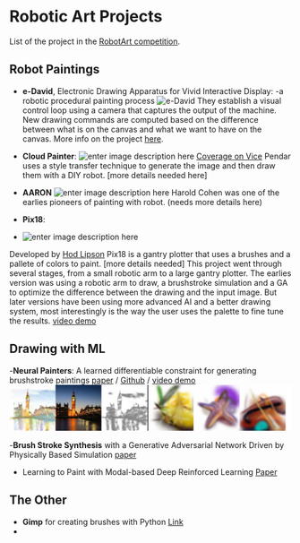 # Robotic Art Projects

List of the project in the [RobotArt competition](https://robotart.org/).

## Robot Paintings
 - **e-David**, Electronic Drawing Apparatus for Vivid Interactive Display:
 -a robotic procedural painting process ![e-David](http://graphics.uni-konstanz.de/eDavid/wp-content/uploads/2017/04/final_01-1024x777.jpg)
They establish a visual control loop using a camera that captures the output of the machine. New drawing commands are computed based on the difference between what is on the canvas and what we want to have on the canvas.
More info on the project [here]([http://graphics.uni-konstanz.de/eDavid/](http://graphics.uni-konstanz.de/eDavid/)).

 - **Cloud Painter**:
![enter image description here](https://static1.squarespace.com/static/5800c6211b631b49b4d63657/t/5b0f2e52aa4a99692dc998a2/1527721560441/robotart_announcement.jpg?format=2500w)
[Coverage on Vice](https://youtu.be/dkTjEi7O4Ic)
Pendar uses a style transfer technique to generate the image and then draw them with a DIY robot. [more details needed here]
 - **AARON**
 ![enter image description here](https://static1.squarespace.com/static/5800c6211b631b49b4d63657/t/5807227bebbd1a790b76fdb6/1476862594263/?format=2500w)
Harold Cohen was one of the earlies pioneers of painting with robot. (needs more details here)

 - **Pix18**:
 - ![enter image description here](http://www.pix18.com/uploads/6/9/3/4/69340277/man-orig_orig.jpg)

Developed by [Hod Lipson](http://www.hodlipson.com/) Pix18 is a gantry plotter that uses a brushes and a pallete of colors to paint. [more details needed]
This project went through several stages, from a small robotic arm to a large gantry plotter. The earlies version was using a robotic arm to draw, a brushstroke simulation and a GA to optimize the difference between the drawing and the input image. But later versions have been using more advanced AI and a better drawing system, most interestingly is the way the user uses the palette to fine tune the results.
[video demo](https://www.youtube.com/watch?v=YPhYuL6E6qo](https://www.youtube.com/watch?v=YPhYuL6E6qo))

## Drawing with ML
-**Neural Painters**: A learned differentiable constraint for generating brushstroke paintings [paper](https://arxiv.org/pdf/1904.08410.pdf) / [Github](https://github.com/reiinakano/neural-painters) / [video demo](https://github.com/Ardibid/robotArtProjects/blob/master/files/1507940147251-drlcss%20(1).mp4)
![Neural Painters](https://github.com/Ardibid/robotArtProjects/blob/master/files/neuralPainters.jpg)

-**Brush Stroke Synthesis** with a Generative Adversarial Network Driven by Physically Based Simulation
 [paper](https://github.com/Ardibid/robotArtProjects/blob/master/files/Brush%20Stroke%20Synthesis.pdf)
 
 - Learning to Paint with Modal-based Deep Reinforced Learning 
 [Paper]()


## The Other 
- **Gimp** for creating brushes with Python [Link](https://www.gimp.org/)
- 

<!--stackedit_data:
eyJoaXN0b3J5IjpbLTY1NTQzOTcsLTU0NzE2NzgxMCwtNTg1Nz
kyMjgwLDgzNzAxMTQ3OCwxMzIxNDgwNzgxLDY5Mzk5NDg1MCwx
MzA2MjUyMTg2LC0xNTA3MTYyNjUwXX0=
-->